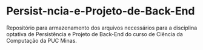 # Persist-ncia-e-Projeto-de-Back-End
Repositório para armazenamento dos arquivos necessários para a disciplina optativa de Persistência e Projeto de Back-End do curso de Ciência da Computação da PUC Minas.
